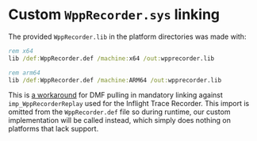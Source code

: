 # Custom `WppRecorder.sys` linking

The provided `WppRecorder.lib` in the platform directories was made with:

```cmd
rem x64
lib /def:WppRecorder.def /machine:x64 /out:wpprecorder.lib

rem arm64
lib /def:WppRecorder.def /machine:ARM64 /out:wpprecorder.lib
```

This is [a workaround](https://fosstodon.org/@Nefarius/110538974979824362) for DMF pulling in mandatory linking against `imp_WppRecorderReplay` used for the Inflight Trace Recorder. This import is omitted from the `WppRecorder.def` file so during runtime, our custom implementation will be called instead, which simply does nothing on platforms that lack support.
